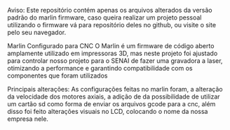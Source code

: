 Aviso:
Este repositório contém apenas os arquivos alterados da versão padrão do marlin firmware,
caso queira realizar um projeto pessoal utilizando o firmware vá para repositório
deles no github, ou visite o site pelo seu navegador.

Marlin Configurado para CNC
O Marlin é um firmware de código aberto amplamente utilizado em impressoras 3D,
mas neste projeto foi ajustado para controlar nosso projeto para o SENAI de fazer uma gravadora a laser,
otimizando a performance e garantindo compatibilidade com os componentes que foram utilizados

Principais alterações:
As configurações feitas no marlin foram, a alteração da velocidade dos motores axiais,
a adição de da possibilidade de utilizar um cartão sd como forma de enviar os arquivos gcode para a cnc,
além disso foi feito alterações visuais no LCD, colocando o nome da nossa empresa nele.
